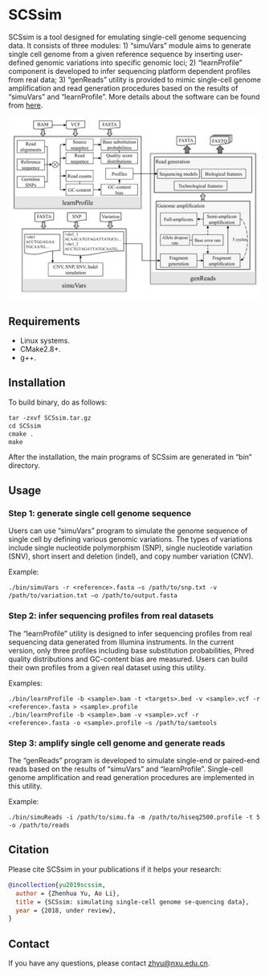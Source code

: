 # SCSsim

SCSsim is a tool designed for emulating single-cell genome sequencing data. It consists of three modules: 1) “simuVars” module aims to generate single cell genome from a given reference sequence by inserting user-defined genomic variations into specific genomic loci; 2) “learnProfile” component is developed to infer sequencing platform dependent profiles from real data; 3) “genReads” utility is provided to mimic single-cell genome amplification and read generation procedures based on the results of “simuVars” and “learnProfile”. More details about the software can be found from [here](https://github.com/qasimyu/scssim/tree/master/docs/SCSsim_User_Guide.pdf).

![Framework Design](docs/workflow.tif)

## Requirements

* Linux systems.
* CMake2.8+.
* g++.

## Installation

To build binary, do as follows:

```
tar -zxvf SCSsim.tar.gz
cd SCSsim
cmake .
make
```

After the installation, the main programs of SCSsim are generated in “bin” directory.

## Usage

### Step 1: generate single cell genome sequence

Users can use “simuVars” program to simulate the genome sequence of single cell by defining various genomic variations. The types of variations include single nucleotide polymorphism (SNP), single nucleotide variation (SNV), short insert and deletion (indel), and copy number variation (CNV).

Example:

```
./bin/simuVars -r <reference>.fasta –s /path/to/snp.txt -v /path/to/variation.txt –o /path/to/output.fasta
```

### Step 2: infer sequencing profiles from real datasets

The “learnProfile” utility is designed to infer sequencing profiles from real sequencing data generated from Illumina instruments. In the current version, only three profiles including base substitution probabilities, Phred quality distributions and GC-content bias are measured. Users can build their own profiles from a given real dataset using this utility. 

Examples:

```
./bin/learnProfile -b <sample>.bam -t <targets>.bed -v <sample>.vcf -r <reference>.fasta > <sample>.profile
./bin/learnProfile -b <sample>.bam -v <sample>.vcf -r <reference>.fasta -o <sample>.profile –s /path/to/samtools
```

### Step 3: amplify single cell genome and generate reads

The “genReads” program is developed to simulate single-end or paired-end reads based on the results of “simuVars” and “learnProfile”. Single-cell genome amplification and read generation procedures are implemented in this utility. 

Example:

```
./bin/simuReads -i /path/to/simu.fa -m /path/to/hiseq2500.profile -t 5 -o /path/to/reads
```

## Citation

Please cite SCSsim in your publications if it helps your research:

``` bibtex
@incollection{yu2019scssim,
  author = {Zhenhua Yu, Ao Li},
  title = {SCSsim: simulating single-cell genome se-quencing data},
  year = {2018, under review},
}
```

## Contact

If you have any questions, please contact zhyu@nxu.edu.cn.